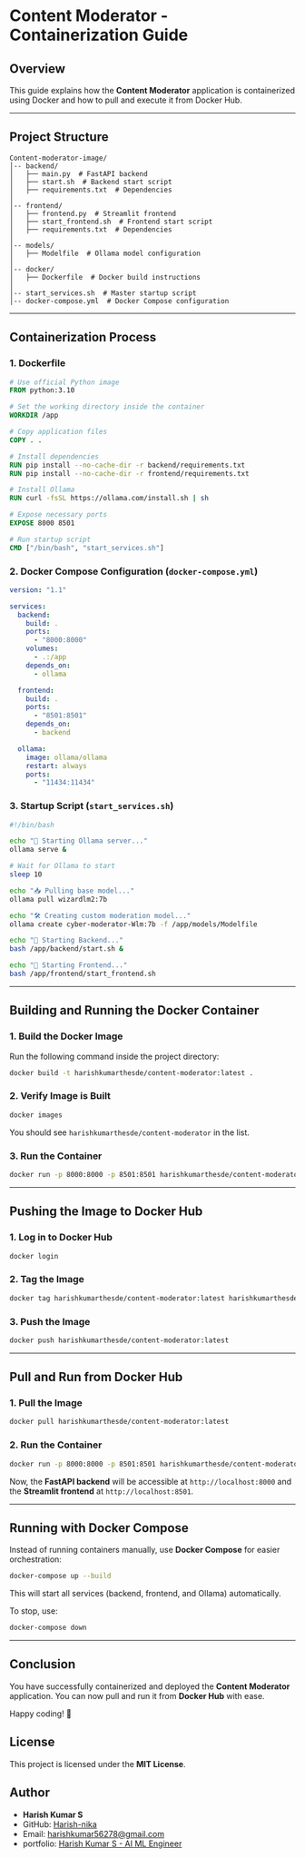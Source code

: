 # Content Moderator - Containerization Guide

## Overview
This guide explains how the **Content Moderator** application is containerized using Docker and how to pull and execute it from Docker Hub.

---

## Project Structure
```
Content-moderator-image/
│-- backend/
│   ├── main.py  # FastAPI backend
│   ├── start.sh  # Backend start script
│   ├── requirements.txt  # Dependencies
│
│-- frontend/
│   ├── frontend.py  # Streamlit frontend
│   ├── start_frontend.sh  # Frontend start script
│   ├── requirements.txt  # Dependencies
│
│-- models/
│   ├── Modelfile  # Ollama model configuration
│
│-- docker/
│   ├── Dockerfile  # Docker build instructions
│
│-- start_services.sh  # Master startup script
│-- docker-compose.yml  # Docker Compose configuration
```

---

## Containerization Process
### **1. Dockerfile**
```dockerfile
# Use official Python image
FROM python:3.10

# Set the working directory inside the container
WORKDIR /app

# Copy application files
COPY . .

# Install dependencies
RUN pip install --no-cache-dir -r backend/requirements.txt
RUN pip install --no-cache-dir -r frontend/requirements.txt

# Install Ollama
RUN curl -fsSL https://ollama.com/install.sh | sh

# Expose necessary ports
EXPOSE 8000 8501

# Run startup script
CMD ["/bin/bash", "start_services.sh"]
```

### **2. Docker Compose Configuration (`docker-compose.yml`)**
```yaml
version: "1.1"

services:
  backend:
    build: .
    ports:
      - "8000:8000"
    volumes:
      - .:/app
    depends_on:
      - ollama

  frontend:
    build: .
    ports:
      - "8501:8501"
    depends_on:
      - backend

  ollama:
    image: ollama/ollama
    restart: always
    ports:
      - "11434:11434"
```

### **3. Startup Script (`start_services.sh`)**
```bash
#!/bin/bash

echo "🔄 Starting Ollama server..."
ollama serve &

# Wait for Ollama to start
sleep 10

echo "📥 Pulling base model..."
ollama pull wizardlm2:7b

echo "🛠 Creating custom moderation model..."
ollama create cyber-moderator-Wlm:7b -f /app/models/Modelfile

echo "🚀 Starting Backend..."
bash /app/backend/start.sh &

echo "🎨 Starting Frontend..."
bash /app/frontend/start_frontend.sh
```

---

## **Building and Running the Docker Container**

### **1. Build the Docker Image**
Run the following command inside the project directory:
```sh
docker build -t harishkumarthesde/content-moderator:latest .
```

### **2. Verify Image is Built**
```sh
docker images
```
You should see `harishkumarthesde/content-moderator` in the list.

### **3. Run the Container**
```sh
docker run -p 8000:8000 -p 8501:8501 harishkumarthesde/content-moderator:latest
```

---

## **Pushing the Image to Docker Hub**
### **1. Log in to Docker Hub**
```sh
docker login
```

### **2. Tag the Image**
```sh
docker tag harishkumarthesde/content-moderator:latest harishkumarthesde/content-moderator:latest
```

### **3. Push the Image**
```sh
docker push harishkumarthesde/content-moderator:latest
```

---

## **Pull and Run from Docker Hub**
### **1. Pull the Image**
```sh
docker pull harishkumarthesde/content-moderator:latest
```

### **2. Run the Container**
```sh
docker run -p 8000:8000 -p 8501:8501 harishkumarthesde/content-moderator:latest
```

Now, the **FastAPI backend** will be accessible at `http://localhost:8000` and the **Streamlit frontend** at `http://localhost:8501`.

---

## **Running with Docker Compose**
Instead of running containers manually, use **Docker Compose** for easier orchestration:
```sh
docker-compose up --build
```
This will start all services (backend, frontend, and Ollama) automatically.

To stop, use:
```sh
docker-compose down
```

---

## **Conclusion**
You have successfully containerized and deployed the **Content Moderator** application. You can now pull and run it from **Docker Hub** with ease.

Happy coding! 🚀

## License

This project is licensed under the **MIT License**.

## Author

- **Harish Kumar S**
- GitHub: [Harish-nika](https://github.com/Harish-nika)
- Email: [harishkumar56278@gmail.com](mailto\:harishkumar56278@gmail.com)
- portfolio: [Harish Kumar S - AI ML Engineer](https://harish-nika.github.io/)

